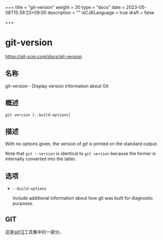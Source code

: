 +++
title = "git-version"
weight = 30
type = "docs"
date = 2023-05-08T15:39:23+08:00
description = ""
isCJKLanguage = true
draft = false

+++

# git-version

https://git-scm.com/docs/git-version

## 名称

git-version - Display version information about Git

## 概述

```
git version [--build-options]
```

## 描述

With no options given, the version of *git* is printed on the standard output.

Note that `git --version` is identical to `git version` because the former is internally converted into the latter.

## 选项

- `--build-options`

  Include additional information about how git was built for diagnostic purposes.

## GIT

  这是[git[1]](../../Git)工具集中的一部分。